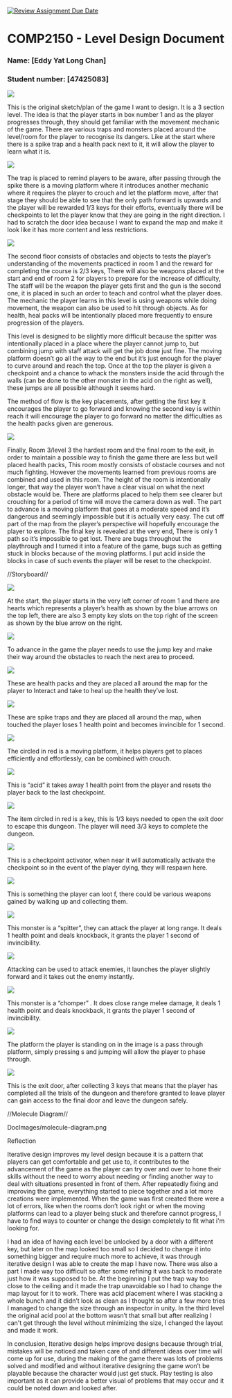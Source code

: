 [![Review Assignment Due Date](https://classroom.github.com/assets/deadline-readme-button-24ddc0f5d75046c5622901739e7c5dd533143b0c8e959d652212380cedb1ea36.svg)](https://classroom.github.com/a/YyUO0xtt)
# COMP2150  - Level Design Document
### Name: [Eddy Yat Long Chan]
### Student number: [47425083] 

![](DocImages1.png)

This is the original sketch/plan of the game I want to design. It is a 3 section level. The idea is that the player starts in box number 1 and as the player progresses through, they should get familiar with the movement mechanic of the game. There are various traps and monsters placed around the level/room for the player to recognise its dangers. Like at the start where there is a spike trap and a health pack next to it, it will allow the player to learn what it is.

![](DocImages/<2.png>)

The trap is placed to remind players to be aware, after passing through the spike there is a moving platform where it introduces another mechanic where it requires the player to crouch and let the platform move, after that stage they should be able to see that the only path forward is upwards and the player will be rewarded 1/3 keys for their efforts, eventually there will be checkpoints to let the player know that they are going in the right direction. I had to scratch the door idea because I want to expand the map and make it look like it has more content and less restrictions. 

![](DocImages/<creeper.png>)

The second floor consists of obstacles and objects to tests the player’s understanding of the movements practiced in room 1 and the reward for completing the course is 2/3  keys, There will also be weapons placed at the start and end of room 2 for players to prepare for the increase of difficulty, The staff will be the weapon the player gets first and the gun is the second one, it is placed in such an order to teach and control what the player does. The mechanic the player learns in this level is using weapons while doing movement, the weapon can also be used to hit through objects. As for health, heal packs will be intentionally placed more frequently to ensure progression of the players.


This level is designed to be slightly more difficult because the spitter was intentionally placed in a place where the player cannot jump to, but combining jump with staff attack will get the job done just fine. The moving platform doesn’t go all the way to the end but it’s just enough for the player to curve around and reach the top. Once at the top the player is given a checkpoint and a chance to whack the monsters inside the acid through the walls (can be done to the other monster in the acid on the right as well), these jumps are all possible although it seems hard.

The method of flow is the key placements, after getting the first key it encourages the player to go forward and knowing the second key is within reach it will encourage the player to go forward no matter the difficulties as the health packs given are generous.

![](DocImages/<3.png>)

Finally, Room 3/level 3 the hardest room and the final room to the exit, in order to maintain a possible way to finish the game there are less but well placed health packs, This room mostly consists of obstacle courses and not much fighting. However the movements learned from previous rooms are combined and used in this room. The height of the room is intentionally longer, that way the player won’t have a clear visual on what the next obstacle would be. There are platforms placed to help them see clearer but crouching for a period of time will move the camera down as well. The part to advance is a moving platform that goes at a moderate speed and it’s dangerous and seemingly impossible but it is actually very easy. The cut off part of the map from the player’s perspective will hopefully encourage the player to explore. The final key is revealed at the very end, There is only 1 path so it’s impossible to get lost. There are bugs throughout the playthrough and I turned it into a feature of the game, bugs such as getting stuck in blocks because of the moving platforms. I put acid inside the blocks in case of such events the player will be reset to the checkpoint. 


//Storyboard//
 
![](DocImages/<5.png>)

At the start, the player starts in the very left corner of room 1 and there are hearts which represents a player’s health as shown by the blue arrows on the top left, there are also 3 empty key slots on the top right of the screen as shown by the blue arrow on the right.  

![](DocImages/<4.png>)

To advance in the game the player needs to use the jump key and make their way around the obstacles to reach the next area to proceed. 

![](DocImages/<6.png>)

These are health packs and they are placed all around the map for the player to Interact and take to heal up the health they’ve lost.

![](DocImages/<7.png>)

These are spike traps and they are placed all around the map, when touched the player loses 1 health point and becomes invincible for 1 second. 

![](DocImages/<8.png>)

The circled in red is a moving platform, it helps players get to places efficiently and effortlessly, can be combined with crouch.

![](DocImages/<9.png>)

This is “acid” it takes away 1 health point from the player and resets the player back to the last checkpoint. 

![](DocImages/<10.png>)

The item circled in red is a key, this is 1/3 keys needed to open the exit door to escape this dungeon. The player will need 3/3 keys to complete the dungeon.

![](DocImages/<11.png>)

This is a checkpoint activator, when near it will automatically activate the checkpoint so in the event of the player dying, they will respawn here.

![](DocImages/<13.png>)

This is something the player can loot f, there could be various weapons gained by walking up and collecting them.

![](DocImages/<14.png>)

This monster is a “spitter”, they can attack the player at long range. It deals 1 health point and deals knockback, it grants the player 1 second of invincibility. 

![](DocImages/<15.png>)

Attacking can be used to attack enemies, it launches the player slightly forward and it takes out the enemy instantly.

![](DocImages/<16.png>)

This monster is a “chomper” . It does close range melee damage, it deals 1 health point and deals knockback, it grants the player 1 second of invincibility. 

![](DocImages/<17.png>)

The platform the player is standing on in the image is a pass through platform, simply pressing s and jumping will allow the player to phase through.

![](DocImages/<18.png>)

This is the exit door, after collecting 3 keys that means that the player has completed all the trials of the dungeon and therefore granted to leave player can gain access to the final door and leave the dungeon safely.


//Molecule Diagram//

DocImages/molecule-diagram.png

Reflection


Iterative design improves my level design because it is a pattern that players can get comfortable and get use to, it contributes to the advancement of the game as the player can try over and over to hone their skills without the need to worry about needing or finding another way to deal with situations presented in front of them.  After repeatedly fixing and improving the game, everything started to piece together and a lot more creations were implemented. When the game was first created there were a lot of errors, like when the rooms don’t look right or when the moving platforms can lead to a player being stuck and therefore cannot progress, I have to find ways to counter or change the design completely to fit what i'm looking for. 

I had an idea of having each level be unlocked by a door with a different key, but later on the map looked too small so I decided to change it into something bigger and require much more to achieve, it was through iterative design I was able to create the map I have now. There was also a part I made way too difficult so after some refining it was back to moderate just how it was supposed to be. At the beginning I put the trap way too close to the ceiling and it made the trap unavoidable so I had to change the map layout for it to work. There was acid placement where I was stacking a whole bunch and it didn’t look as clean as I thought so after a few more tries I managed to change the size through an inspector in unity. In the third level the original acid pool at the bottom wasn’t that small but after realizing I can't get through the level without minimizing the size, I changed the layout and made it work. 

In conclusion, Iterative design helps improve designs because through trial, mistakes will be noticed and taken care of and different ideas over time will come up for use, during the making of the game there was lots of problems solved and modified and without iterative designing the game won’t be playable because the character would just get stuck. Play testing is also important as it can provide a better visual of problems that may occur and it could be noted down and looked after. 



